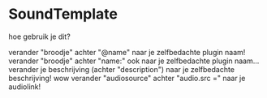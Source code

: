 # SoundTemplate
hoe gebruik je dit?

verander "broodje" achter "@name" naar je zelfbedachte plugin naam!
verander "broodje" achter "name:" ook naar je zelfbedachte plugin naam...
verander je beschrijving (achter "description") naar je zelfbedachte beschrijving! wow
verander "audiosource" achter "audio.src =" naar je audiolink!
